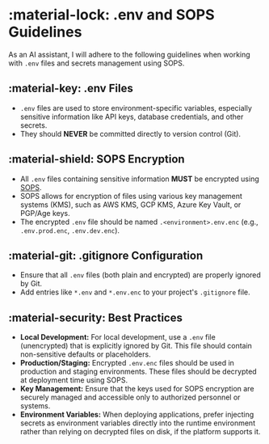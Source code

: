 # :material-lock: .env and SOPS Guidelines

As an AI assistant, I will adhere to the following guidelines when working with `.env` files and secrets management using SOPS.

## :material-key: .env Files

-   `.env` files are used to store environment-specific variables, especially sensitive information like API keys, database credentials, and other secrets.
-   They should **NEVER** be committed directly to version control (Git).

## :material-shield: SOPS Encryption

-   All `.env` files containing sensitive information **MUST** be encrypted using [SOPS](https://github.com/getsops/sops).
-   SOPS allows for encryption of files using various key management systems (KMS), such as AWS KMS, GCP KMS, Azure Key Vault, or PGP/Age keys.
-   The encrypted `.env` file should be named `.<environment>.env.enc` (e.g., `.env.prod.enc`, `.env.dev.enc`).

## :material-git: .gitignore Configuration

-   Ensure that all `.env` files (both plain and encrypted) are properly ignored by Git.
-   Add entries like `*.env` and `*.env.enc` to your project's `.gitignore` file.

## :material-security: Best Practices

-   **Local Development:** For local development, use a `.env` file (unencrypted) that is explicitly ignored by Git. This file should contain non-sensitive defaults or placeholders.
-   **Production/Staging:** Encrypted `.env.enc` files should be used in production and staging environments. These files should be decrypted at deployment time using SOPS.
-   **Key Management:** Ensure that the keys used for SOPS encryption are securely managed and accessible only to authorized personnel or systems.
-   **Environment Variables:** When deploying applications, prefer injecting secrets as environment variables directly into the runtime environment rather than relying on decrypted files on disk, if the platform supports it.
